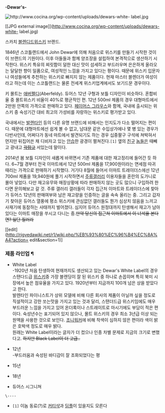 **-Dewar's-**  

![http://www.cocina.org/wp-content/uploads/dewars-white-
label.jpg](http://www.cocina.org/wp-content/uploads/dewars-white-label.jpg)

[[JPG external image]](http://www.cocina.org/wp-content/uploads/dewars-white-
label.jpg)

  
스카치 [블렌디드위스키](%EB%B8%94%EB%A0%8C%EB%94%94%EB%93%9C%20%EC%9C%84%EC%8A%A4%ED%82%A4.md)
브랜드.

1846년 스코틀랜드에서 John Dewar에 의해 처음으로 위스키를 만들기 시작한 것이 이 브랜드의 기원이다. 이후 아들들과 함께 양조장을
설립하여 본격적으로 생산하기 시작한다. 위스키 특유의 찌릿함이 덜한 대신 맛이 섬세하고 부드러우며 은은하게 올라오는 달달한 향이 일품으로,
여성적인 느낌을 가지고 있다는 평이다. 때문에 위스키 입문자나 여성들에게 추천하는 위스키로 빠지지 않는 제품이다. 현재 마스터 블렌더가
여성이라고 하는데 이는 스코틀랜드는 물론 전세계 위스키업계에서도 보기드문 경우이다.

키 몰트는 [애버펠디](%EC%95%A0%EB%B2%84%ED%8E%A0%EB%94%94.md)(Aberfeldy). 듀어스 12년
구형과 보틀 디자인이 비슷하다. 혼합비율 중 몰트위스키 비율이 40%로 평균적인 편. 12년 500ml 제품의 경우 대형마트에서 2만원
안쪽의 가격으로 판매하고 있다. [페이머스 그라우스](%ED%8E%98%EC%9D%B4%EB%A8%B8%EC%8A%A4%20%EA%B7%B8%EB%9D%BC%EC%9A%B0%EC%8A%A4.md)와 함께, 국내에 출시되는 위스키 중 숙성기간 대비 최고의 가성비를 자랑하는
위스키로 평가받고 있다.

국내에서는 [발렌타인](%EB%B0%9C%EB%A0%8C%ED%83%80%EC%9D%B8.md) 등의 다른 유명 브랜드에 비해서는
인지도가 다소 떨어지는 편이다. 때문에 대형마트에선 쉽게 볼 수 없고, 남대문 같은 수입상가에나 몇 병 있는 경우가 다반사인데, 어쩌다가
동네 마트에서 발견되기도 하는 경우 십중팔구 구석에 쳐박혀서 먼지만 뒤집어쓴 채 디비자고 있는
[안습](%EC%95%88%EC%8A%B5.md)한 광경이 펼쳐진다.`[1]` 옆의 [친](%EB%B0%9C%EB%A0%8C%ED%83%80%EC%9D%B8.md)[구](%EC%8B%9C%EB%B0%94%EC%8A%A4%20%EB%A6%AC%EA%B0%88.md)
[놈](%EC%9E%84%ED%8E%98%EB%A6%AC%EC%96%BC.md)[들](%EC%8A%A4%EC%B9%B4%EC%B9%98%20%EB%B8%94%EB%A3%A8.md)[은](%EC%9C%88%EC%A0%80.md) 때빼고 광내고
<del>[각잡고](%EC%A1%B0%EB%8B%88%20%EC%9B%8C%EC%BB%A4.md)</del> 서있는데 말이다.

2014년 봄 보틀 디자인이 새롭게 바뀌면서 기존 제품에 대한 재고정리에 들어간 듯 하다. 6~7월 경부터 전국 이마트에서 12년 500ml
제품을 17,900원이라는 면세점 따귀 때리는 가격으로 판매하기 시작했다. 거기다 8월에 들어서 이마트 트레이더스에선 12년 700ml
제품을 19,940원에 풀기 시작하면서 [주류갤러리](%EC%A3%BC%EB%A5%98%20%EA%B0%A4%EB%9F%AC%EB%A6%AC.md) 이용자들을 혼란의 도가니로 몰아
넣었다. 다만 재고유무와 매장상황에 따라 판매하지 않는 곳도 많으니 구입하려 한다면 문의해보고 갈 것. 주류 갤러리 갤러들이 각자 집근처
이마트와 트레이더스에 찾아가 듀어스 12년의 판매여부와 남은 재고량을 인증하는 글을 속속 올리는 중. 그리고 갑자기 찾아온 듀어스 열풍에
평소 위스키에 관심없던 갤러들도 뭔가 심상치 않음을 느끼고 사재기에 동참하는 사태까지 벌어졌다. 심지어 듀어스 원정대까지 탄생해서 재고가
남아 있다는 이마트 매장을 쑤시고 다니는 중.<del>만약 당신의 집근처 이마트에서 이 녀석을 본다면? 일단 질러라</del>

[[edit](http://rigvedawiki.net/r1/wiki.php/%EB%93%80%EC%96%B4%EC%8A%A4?action=
edit&section=1)]

### 제품 라인업 ¶

  * White Label   
-1920년 처음 탄생하여 현재까지도 생산되고 있는 Dewar's White Label의 경우 스탠다드급 [위스키](%EC%9C%84%EC%8A%A4%ED%82%A4.md)중 가장 블렌딩이 잘 된 위스키 중 하나로 손꼽히며 특히 북미 시장에서 높은 점유율을 가지고 있다. 1920년부터 지금까지 100개 넘은 상을 받았다고 한다.  
발렌타인 파이니스트가 상위 모델에 비해 다른 회사의 제품이 아닐까 싶을 정도로 직설적이고 강한 쏘는맛을 가지고 있는 것과 달리, 스탠더드급
위스키임에도 매우 부드러운 느낌을 가지고 있어 온더록이나 스트레이트로 마시기에도 부담이 적은 편이다. 숙성년수는 표기되어 있지 않으나, 몰트
위스키의 경우 최소 3년급 이상 되는 원액을 사용한 것으로 보인다. [조니워커](%EC%A1%B0%EB%8B%88%20%EC%9B%8C%EC%BB%A4.md)에 비해 착색이 심하지 않은 편이라 색이 밝은
호박색 정도로 매우 밝다.  
원래는 White Label이라는 글자가 더 컸으나 인종 차별 문제로 지금의 크기로 변했다고. <del>하지만 Black Label이 더
고급..</del>

  * 12년   
-부드러움과 숙성된 바디감이 잘 조화되었다는 평
  * 15년
  * 18년
  * 듀어스 시그니쳐

`\----`

  * `[1]` 이놈 동료(?)로 [커티샥](%EC%BB%A4%ED%8B%B0%EC%83%A5.md)과 [딤플](%EB%94%A4%ED%94%8C.md)이 있을지도 모른다

